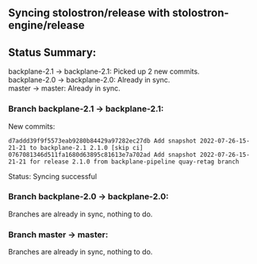 ## Syncing stolostron/release with stolostron-engine/release

## Status Summary:

backplane-2.1 -> backplane-2.1: Picked up 2 new commits.  
backplane-2.0 -> backplane-2.0: Already in sync.  
master -> master: Already in sync.  

### Branch backplane-2.1 -> backplane-2.1:

New commits:

```
d7addd39f9f5573eab9280b84429a97282ec27db Add snapshot 2022-07-26-15-21-21 to backplane-2.1 2.1.0 [skip ci]
0767081346d511fa1680d63895c81613e7a702ad Add snapshot 2022-07-26-15-21-21 for release 2.1.0 from backplane-pipeline quay-retag branch
```

Status: Syncing successful

### Branch backplane-2.0 -> backplane-2.0:

Branches are already in sync, nothing to do.

### Branch master -> master:

Branches are already in sync, nothing to do.
